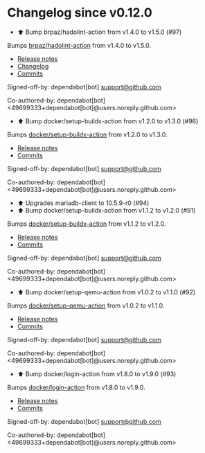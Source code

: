 # Changelog since v0.12.0
- ⬆️ Bump brpaz/hadolint-action from v1.4.0 to v1.5.0 (#97)

Bumps [brpaz/hadolint-action](https://github.com/brpaz/hadolint-action) from v1.4.0 to v1.5.0.
- [Release notes](https://github.com/brpaz/hadolint-action/releases)
- [Changelog](https://github.com/hadolint/hadolint-action/blob/master/.releaserc)
- [Commits](https://github.com/brpaz/hadolint-action/compare/v1.4.0...c27bd9edc1e95eed30474db8f295ff5807ebca14)

Signed-off-by: dependabot[bot] <support@github.com>

Co-authored-by: dependabot[bot] <49699333+dependabot[bot]@users.noreply.github.com> 
- ⬆️ Bump docker/setup-buildx-action from v1.2.0 to v1.3.0 (#96)

Bumps [docker/setup-buildx-action](https://github.com/docker/setup-buildx-action) from v1.2.0 to v1.3.0.
- [Release notes](https://github.com/docker/setup-buildx-action/releases)
- [Commits](https://github.com/docker/setup-buildx-action/compare/v1.2.0...0d135e0c2fc0dba0729c1a47ecfcf5a3c7f8579e)

Signed-off-by: dependabot[bot] <support@github.com>

Co-authored-by: dependabot[bot] <49699333+dependabot[bot]@users.noreply.github.com> 
- ⬆️ Upgrades mariadb-client to 10.5.9-r0 (#94) 
- ⬆️ Bump docker/setup-buildx-action from v1.1.2 to v1.2.0 (#91)

Bumps [docker/setup-buildx-action](https://github.com/docker/setup-buildx-action) from v1.1.2 to v1.2.0.
- [Release notes](https://github.com/docker/setup-buildx-action/releases)
- [Commits](https://github.com/docker/setup-buildx-action/compare/v1.1.2...012185ccbeb554a7f5f987bea0f1a73519b3cdf5)

Signed-off-by: dependabot[bot] <support@github.com>

Co-authored-by: dependabot[bot] <49699333+dependabot[bot]@users.noreply.github.com> 
- ⬆️ Bump docker/setup-qemu-action from v1.0.2 to v1.1.0 (#92)

Bumps [docker/setup-qemu-action](https://github.com/docker/setup-qemu-action) from v1.0.2 to v1.1.0.
- [Release notes](https://github.com/docker/setup-qemu-action/releases)
- [Commits](https://github.com/docker/setup-qemu-action/compare/v1.0.2...c308fdd69d26ed66f4506ebd74b180abe5362145)

Signed-off-by: dependabot[bot] <support@github.com>

Co-authored-by: dependabot[bot] <49699333+dependabot[bot]@users.noreply.github.com> 
- ⬆️ Bump docker/login-action from v1.8.0 to v1.9.0 (#93)

Bumps [docker/login-action](https://github.com/docker/login-action) from v1.8.0 to v1.9.0.
- [Release notes](https://github.com/docker/login-action/releases)
- [Commits](https://github.com/docker/login-action/compare/v1.8.0...28218f9b04b4f3f62068d7b6ce6ca5b26e35336c)

Signed-off-by: dependabot[bot] <support@github.com>

Co-authored-by: dependabot[bot] <49699333+dependabot[bot]@users.noreply.github.com> 
